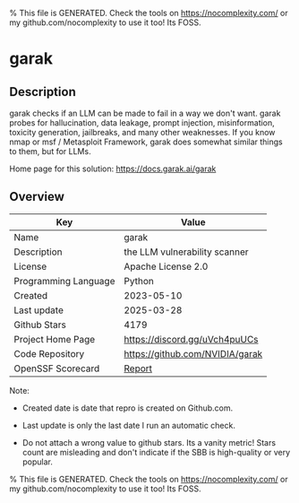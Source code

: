 
% This file is GENERATED. Check the tools on https://nocomplexity.com/ or my github.com/nocomplexity to use it too! Its FOSS. 

# garak

## Description 

garak checks if an LLM can be made to fail in a way we don't want. garak probes for hallucination, data leakage, prompt injection, misinformation, toxicity generation, jailbreaks, and many other weaknesses. If you know nmap or msf / Metasploit Framework, garak does somewhat similar things to them, but for LLMs.

Home page for this solution: https://docs.garak.ai/garak 

## Overview 

| Key | Value |
| --- | --- |
| Name | garak |
| Description | the LLM vulnerability scanner |
| License | Apache License 2.0 |
| Programming Language | Python |
| Created | 2023-05-10 |
| Last update | 2025-03-28 |
| Github Stars | 4179 |
| Project Home Page | https://discord.gg/uVch4puUCs |
| Code Repository | https://github.com/NVIDIA/garak |
| OpenSSF Scorecard | [Report](https://securityscorecards.dev/viewer/?uri=github.com/NVIDIA/garak) |

Note:
 - Created date is date that repro is created on Github.com. 

- Last update is only the last date I run an automatic check. 

- Do not attach a wrong value to github stars. Its a vanity metric! Stars count are misleading and 
don't indicate if the SBB is high-quality or very popular.

% This file is GENERATED. Check the tools on https://nocomplexity.com/ or my github.com/nocomplexity to use it too! Its FOSS. 

